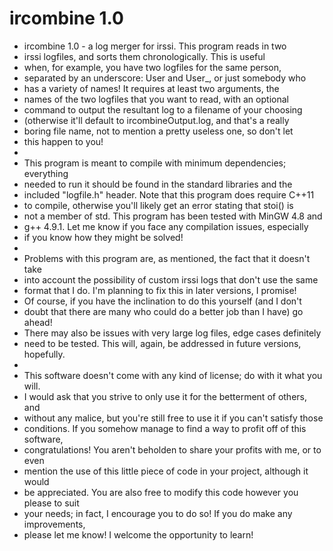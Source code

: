 ircombine 1.0
=============
* ircombine 1.0 - a log merger for irssi. This program reads in two
* irssi logfiles, and sorts them chronologically. This is useful 
* when, for example, you have two logfiles for the same person, 
* separated by an underscore: User and User_, or just somebody who 
* has a variety of names! It requires at least two arguments, the
* names of the two logfiles that you want to read, with an optional
* command to output the resultant log to a filename of your choosing
* (otherwise it'll default to ircombineOutput.log, and that's a really
* boring file name, not to mention a pretty useless one, so don't let
* this happen to you!
*
* This program is meant to compile with minimum dependencies; everything
* needed to run it should be found in the standard libraries and the
* included "logfile.h" header. Note that this program does require C++11
* to compile, otherwise you'll likely get an error stating that stoi() is
* not a member of std. This program has been tested with MinGW 4.8 and
* g++ 4.9.1. Let me know if you face any compilation issues, especially
* if you know how they might be solved!
*
* Problems with this program are, as mentioned, the fact that it doesn't take
* into account the possibility of custom irssi logs that don't use the same
* format that I do. I'm planning to fix this in later versions, I promise!
* Of course, if you have the inclination to do this yourself (and I don't
* doubt that there are many who could do a better job than I have) go ahead!
* There may also be issues with very large log files, edge cases definitely 
* need to be tested. This will, again, be addressed in future versions, hopefully.
*
* This software doesn't come with any kind of license; do with it what you will.
* I would ask that you strive to only use it for the betterment of others, and
* without any malice, but you're still free to use it if you can't satisfy those
* conditions. If you somehow manage to find a way to profit off of this software,
* congratulations! You aren't beholden to share your profits with me, or to even
* mention the use of this little piece of code in your project, although it would
* be appreciated. You are also free to modify this code however you please to suit
* your needs; in fact, I encourage you to do so! If you do make any improvements,
* please let me know! I welcome the opportunity to learn!

